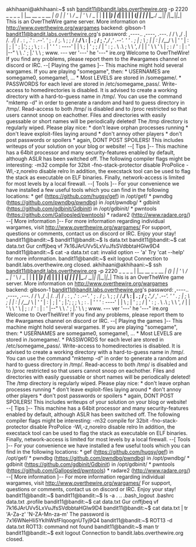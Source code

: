akhihaani@akhihaani:~$ ssh bandit11@bandit.labs.overthewire.org -p 2220 _ _ _ _ | |__ __ _ _ __ __| (_) |_ | '_ \ / _ | '_ \ / _ | | __| | |_) | (_| | | | | (_| | | |_ |_.__/ \__,_|_| |_|\__,_|_|\__| This is an OverTheWire game server. More information on http://www.overthewire.org/wargames backend: gibson-1 bandit11@bandit.labs.overthewire.org's password: ,----.. ,----, .---. / / \ ,/ .| /. ./| / . : , .' : .--'. ' ; . / ;. \ ; ; / /__./ \ : | . ; / ; .'___,/ ,' .--'. ' \' . ; | ; \ ; | | : | /___/ \ | ' ' | : | ; | ' ; |.'; ; ; \ \; : . | ' ' ' : ----' | | \ ; | ' ; \; / | ' : ; . \ .\ ; \ \ ', / | | ' \ \ ' \ | ; : / ' : | : ' |--" \ \ .' ; |.' \ \ ; www. --- ver '---' he '---" ire.org Welcome to OverTheWire! If you find any problems, please report them to the #wargames channel on discord or IRC. --[ Playing the games ]-- This machine might hold several wargames. If you are playing "somegame", then: * USERNAMES are somegame0, somegame1, ... * Most LEVELS are stored in /somegame/. * PASSWORDS for each level are stored in /etc/somegame_pass/. Write-access to homedirectories is disabled. It is advised to create a working directory with a hard-to-guess name in /tmp/. You can use the command "mktemp -d" in order to generate a random and hard to guess directory in /tmp/. Read-access to both /tmp/ is disabled and to /proc restricted so that users cannot snoop on eachother. Files and directories with easily guessable or short names will be periodically deleted! The /tmp directory is regularly wiped. Please play nice: * don't leave orphan processes running * don't leave exploit-files laying around * don't annoy other players * don't post passwords or spoilers * again, DONT POST SPOILERS! This includes writeups of your solution on your blog or website! --[ Tips ]-- This machine has a 64bit processor and many security-features enabled by default, although ASLR has been switched off. The following compiler flags might be interesting: -m32 compile for 32bit -fno-stack-protector disable ProPolice -Wl,-z,norelro disable relro In addition, the execstack tool can be used to flag the stack as executable on ELF binaries. Finally, network-access is limited for most levels by a local firewall. --[ Tools ]-- For your convenience we have installed a few useful tools which you can find in the following locations: * gef (https://github.com/hugsy/gef) in /opt/gef/ * pwndbg (https://github.com/pwndbg/pwndbg) in /opt/pwndbg/ * gdbinit (https://github.com/gdbinit/Gdbinit) in /opt/gdbinit/ * pwntools (https://github.com/Gallopsled/pwntools) * radare2 (http://www.radare.org/) --[ More information ]-- For more information regarding individual wargames, visit http://www.overthewire.org/wargames/ For support, questions or comments, contact us on discord or IRC. Enjoy your stay! bandit11@bandit:~$ bandit11@bandit:~$ ls data.txt bandit11@bandit:~$ cat data.txt Gur cnffjbeq vf 7k16JArUVv5LxVuJfsSVdbbtaHGlw9D4 bandit11@bandit:~$ cat -a data.txt cat: invalid option -- 'a' Try 'cat --help' for more information. bandit11@bandit:~$ exit logout Connection to bandit.labs.overthewire.org closed. akhihaani@akhihaani:~$ ssh bandit11@bandit.labs.overthewire.org -p 2220 _ _ _ _ | |__ __ _ _ __ __| (_) |_ | '_ \ / _ | '_ \ / _ | | __| | |_) | (_| | | | | (_| | | |_ |_.__/ \__,_|_| |_|\__,_|_|\__| This is an OverTheWire game server. More information on http://www.overthewire.org/wargames backend: gibson-1 bandit11@bandit.labs.overthewire.org's password: ,----.. ,----, .---. / / \ ,/ .| /. ./| / . : , .' : .--'. ' ; . / ;. \ ; ; / /__./ \ : | . ; / ; .'___,/ ,' .--'. ' \' . ; | ; \ ; | | : | /___/ \ | ' ' | : | ; | ' ; |.'; ; ; \ \; : . | ' ' ' : ----' | | \ ; | ' ; \; / | ' : ; . \ .\ ; \ \ ', / | | ' \ \ ' \ | ; : / ' : | : ' |--" \ \ .' ; |.' \ \ ; www. --- ver '---' he '---" ire.org Welcome to OverTheWire! If you find any problems, please report them to the #wargames channel on discord or IRC. --[ Playing the games ]-- This machine might hold several wargames. If you are playing "somegame", then: * USERNAMES are somegame0, somegame1, ... * Most LEVELS are stored in /somegame/. * PASSWORDS for each level are stored in /etc/somegame_pass/. Write-access to homedirectories is disabled. It is advised to create a working directory with a hard-to-guess name in /tmp/. You can use the command "mktemp -d" in order to generate a random and hard to guess directory in /tmp/. Read-access to both /tmp/ is disabled and to /proc restricted so that users cannot snoop on eachother. Files and directories with easily guessable or short names will be periodically deleted! The /tmp directory is regularly wiped. Please play nice: * don't leave orphan processes running * don't leave exploit-files laying around * don't annoy other players * don't post passwords or spoilers * again, DONT POST SPOILERS! This includes writeups of your solution on your blog or website! --[ Tips ]-- This machine has a 64bit processor and many security-features enabled by default, although ASLR has been switched off. The following compiler flags might be interesting: -m32 compile for 32bit -fno-stack-protector disable ProPolice -Wl,-z,norelro disable relro In addition, the execstack tool can be used to flag the stack as executable on ELF binaries. Finally, network-access is limited for most levels by a local firewall. --[ Tools ]-- For your convenience we have installed a few useful tools which you can find in the following locations: * gef (https://github.com/hugsy/gef) in /opt/gef/ * pwndbg (https://github.com/pwndbg/pwndbg) in /opt/pwndbg/ * gdbinit (https://github.com/gdbinit/Gdbinit) in /opt/gdbinit/ * pwntools (https://github.com/Gallopsled/pwntools) * radare2 (http://www.radare.org/) --[ More information ]-- For more information regarding individual wargames, visit http://www.overthewire.org/wargames/ For support, questions or comments, contact us on discord or IRC. Enjoy your stay! bandit11@bandit:~$ bandit11@bandit:~$ ls -a . .. .bash_logout .bashrc data.txt .profile bandit11@bandit:~$ cat data.txt Gur cnffjbeq vf 7k16JArUVv5LxVuJfsSVdbbtaHGlw9D4 bandit11@bandit:~$ cat data.txt | tr 'A-Za-z' 'N-ZA-Mn-za-m' The password is 7x16WNeHIi5YkIhWsfFIqoognUTyj9Q4 bandit11@bandit:~$ ROT13 -d data.txt ROT13: command not found bandit11@bandit:~$ man tr bandit11@bandit:~$ exit logout Connection to bandit.labs.overthewire.org closed.
